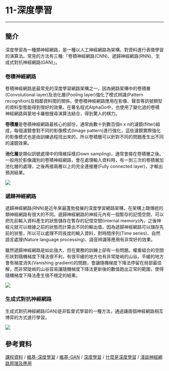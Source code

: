 # 11-深度學習

---

## 簡介
深度學習為一種類神經網路，是一種以人工神經網路為架構，對資料進行表徵學習的演算法。常見的方法有三種:「卷積神經網路(CNN)、遞歸神經網路(RNN)、生成式對抗神經網路(GAN)」。

### 卷積神經網路
卷積神經網路是最常見的深度學習網路架構之一，因為網路架構中的卷積層(Convolutional layer)及池化層(Pooling layer)強化了模式辨識(Pattern recognition)及相鄰資料間的關係，使卷積神經網路應用在影像、聲音等訊號類型的資料型態能得到很好的效果。在著名程式AlphaGo中，也使用了變化過的卷積神經網路與蒙地卡羅樹搜尋演算法結合，得到驚人的棋力。

**卷積層**是卷積神經網路最核心的部份，通常由數十到數百個n x n的濾鏡(filter)組成，每個濾鏡會對不同的影像模式(Image pattern)進行強化，這些濾鏡實際強化的影像模式也是由訓練過程找出來的，所以卷積層可以針對不同的問題產生出不同的濾鏡效果。

**池化層**是類似訊號處理中的降維採樣(Down sampling)，通常會接在卷積層之後。一般用於影像識別的卷積神經網路，會在處理輸入資料時，有一到三次的卷積層加池化層的處理，之後再接兩層以上的完全連接層(Fully connected layer)，才輸出預測結果。

![](https://i.imgur.com/fZ4Vxje.png)


### 遞歸神經網路
遞歸神經網路(RNN)是近年來最蓬勃發展的深度學習網路架構，在架構上跟傳統的類神經網路有很大的不同。遞歸神經網路的神經元內有一個暫存的記憶空間，可以把先前輸入資料產生的狀態儲存在暫存的記憶空間(internal memory)內，之後神經元就可以根據之前的狀態而計算出不同的輸出值。因為遞歸神經網路可以儲存先前的狀態，所以可以處理不同長度的輸入資料，對時間序列(Time series)、自然語言處理(Nature language processing)、語音辨識等應用有非常好的效果。

雖然遞歸神經網路是如此強大，但在實務的訓練上卻有一些問題。權重組合的空間形狀對隨機梯度下降法很不利，有很平緩的地方也有非常陡峭的山谷。平緩的地方會有梯度消失(Vanishing gradient)的問題，會讓隨機梯度下降法停留在局部最佳解，而非常陡峭的山谷容易讓隨機梯度下降法更新後的數值跑出正常的範圍，使得隨機梯度下降法產生很不穩定的結果。

![](https://i.imgur.com/FTa5noh.png)


### 生成式對抗神經網路
生成式對抗神經網路(GAN)是非監督式學習的一種方法，通過讓兩個神經網路相互博弈的方式進行學習。

![](https://i.imgur.com/CIune5H.png)

##  參考資料
[課程資料](https://misavo.com/blog/%E9%99%B3%E9%8D%BE%E8%AA%A0/%E6%9B%B8%E7%B1%8D/%E4%BA%BA%E5%B7%A5%E6%99%BA%E6%85%A7/11-%E6%B7%B1%E5%BA%A6%E5%AD%B8%E7%BF%92) / [維基-深度學習](https://zh.wikipedia.org/wiki/%E6%B7%B1%E5%BA%A6%E5%AD%A6%E4%B9%A0) / [維基-GAN](https://zh.wikipedia.org/wiki/%E7%94%9F%E6%88%90%E5%AF%B9%E6%8A%97%E7%BD%91%E7%BB%9C) / [深度學習](https://research.sinica.edu.tw/deep-learning-2017-ai-month/) / [什麼是深度學習](https://speech.ee.ntu.edu.tw/~tlkagk/document/Basic.pdf) / [淺談神經網路原理及應用](http://www.cc.ntu.edu.tw/chinese/epaper/0038/20160920_3805.html)
